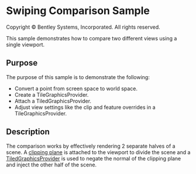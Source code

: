 # Swiping Comparison Sample

Copyright © Bentley Systems, Incorporated. All rights reserved.

This sample demonstrates how to compare two different views using a single viewport.

## Purpose

The purpose of this sample is to demonstrate the following:

* Convert a point from screen space to world space.
* Create a TileGraphicsProvider.
* Attach a TiledGraphicsProvider.
* Adjust view settings like the clip and feature overrides in a TileGraphicsProvider.

## Description

The comparison works by effectively rendering 2 separate halves of a scene.  A [clipping plane](../view-clip-sample/readme.md) is attached to the viewport to divide the scene and a [TiledGraphicsProvider](https://www.imodeljs.org/reference/imodeljs-frontend/views/tiledgraphicsprovider/?term=tiledgraphicsprovider) is used to negate the normal of the clipping plane and inject the other half of the scene.
